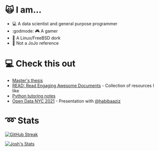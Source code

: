 # :scream_cat: I am...
* :computer: A data scientist and general purpose programmer
* :godmode: :video_game: A gamer
* :penguin: A Linux/FreeBSD dork
* :guitar: Not a JoJo reference

# :computer: Check this out
* [Master's thesis](https://github.com/joshuamegnauth54/GamerDistributionThesis2020)
* [READ: Read Engaging Awesome Documents](https://github.com/joshuamegnauth54/read-engaging-awesome-documents) - Collection of resources I like
* [Python tutoring notes](https://github.com/joshuamegnauth54/data765-intro-python-tutoring)
* [Open Data NYC 2021](https://github.com/habibaaziz/OPEN_DATA_NYC_2021) - Presentation with [@habibaaziz](https://github.com/habibaaziz/)

# :loop: Stats
[![GitHub Streak](https://github-readme-streak-stats.herokuapp.com?user=joshuamegnauth54&theme=dracula&hide_border=true&date_format=%5BY.%5Dn.j)](https://git.io/streak-stats)

[![Josh's Stats](https://github-readme-stats.vercel.app/api?username=joshuamegnauth54&show_icons=true&theme=dracula&hide_title=true&hide_rank=true)](https://github.com/anuraghazra/github-readme-stats)
